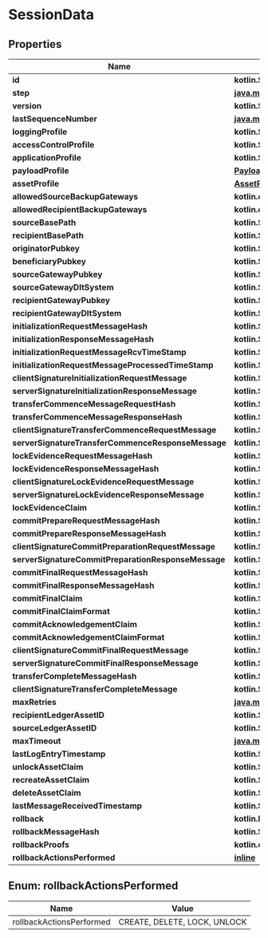 
# SessionData

## Properties
Name | Type | Description | Notes
------------ | ------------- | ------------- | -------------
**id** | **kotlin.String** |  |  [optional]
**step** | [**java.math.BigDecimal**](java.math.BigDecimal.md) |  |  [optional]
**version** | **kotlin.String** |  |  [optional]
**lastSequenceNumber** | [**java.math.BigDecimal**](java.math.BigDecimal.md) |  |  [optional]
**loggingProfile** | **kotlin.String** |  |  [optional]
**accessControlProfile** | **kotlin.String** |  |  [optional]
**applicationProfile** | **kotlin.String** |  |  [optional]
**payloadProfile** | [**PayloadProfile**](PayloadProfile.md) |  |  [optional]
**assetProfile** | [**AssetProfile**](AssetProfile.md) |  |  [optional]
**allowedSourceBackupGateways** | **kotlin.collections.List&lt;kotlin.String&gt;** |  |  [optional]
**allowedRecipientBackupGateways** | **kotlin.collections.List&lt;kotlin.String&gt;** |  |  [optional]
**sourceBasePath** | **kotlin.String** |  |  [optional]
**recipientBasePath** | **kotlin.String** |  |  [optional]
**originatorPubkey** | **kotlin.String** |  |  [optional]
**beneficiaryPubkey** | **kotlin.String** |  |  [optional]
**sourceGatewayPubkey** | **kotlin.String** |  |  [optional]
**sourceGatewayDltSystem** | **kotlin.String** |  |  [optional]
**recipientGatewayPubkey** | **kotlin.String** |  |  [optional]
**recipientGatewayDltSystem** | **kotlin.String** |  |  [optional]
**initializationRequestMessageHash** | **kotlin.String** |  |  [optional]
**initializationResponseMessageHash** | **kotlin.String** |  |  [optional]
**initializationRequestMessageRcvTimeStamp** | **kotlin.String** |  |  [optional]
**initializationRequestMessageProcessedTimeStamp** | **kotlin.String** |  |  [optional]
**clientSignatureInitializationRequestMessage** | **kotlin.String** |  |  [optional]
**serverSignatureInitializationResponseMessage** | **kotlin.String** |  |  [optional]
**transferCommenceMessageRequestHash** | **kotlin.String** |  |  [optional]
**transferCommenceMessageResponseHash** | **kotlin.String** |  |  [optional]
**clientSignatureTransferCommenceRequestMessage** | **kotlin.String** |  |  [optional]
**serverSignatureTransferCommenceResponseMessage** | **kotlin.String** |  |  [optional]
**lockEvidenceRequestMessageHash** | **kotlin.String** |  |  [optional]
**lockEvidenceResponseMessageHash** | **kotlin.String** |  |  [optional]
**clientSignatureLockEvidenceRequestMessage** | **kotlin.String** |  |  [optional]
**serverSignatureLockEvidenceResponseMessage** | **kotlin.String** |  |  [optional]
**lockEvidenceClaim** | **kotlin.String** |  |  [optional]
**commitPrepareRequestMessageHash** | **kotlin.String** |  |  [optional]
**commitPrepareResponseMessageHash** | **kotlin.String** |  |  [optional]
**clientSignatureCommitPreparationRequestMessage** | **kotlin.String** |  |  [optional]
**serverSignatureCommitPreparationResponseMessage** | **kotlin.String** |  |  [optional]
**commitFinalRequestMessageHash** | **kotlin.String** |  |  [optional]
**commitFinalResponseMessageHash** | **kotlin.String** |  |  [optional]
**commitFinalClaim** | **kotlin.String** |  |  [optional]
**commitFinalClaimFormat** | **kotlin.String** |  |  [optional]
**commitAcknowledgementClaim** | **kotlin.String** |  |  [optional]
**commitAcknowledgementClaimFormat** | **kotlin.String** |  |  [optional]
**clientSignatureCommitFinalRequestMessage** | **kotlin.String** |  |  [optional]
**serverSignatureCommitFinalResponseMessage** | **kotlin.String** |  |  [optional]
**transferCompleteMessageHash** | **kotlin.String** |  |  [optional]
**clientSignatureTransferCompleteMessage** | **kotlin.String** |  |  [optional]
**maxRetries** | [**java.math.BigDecimal**](java.math.BigDecimal.md) |  |  [optional]
**recipientLedgerAssetID** | **kotlin.String** |  |  [optional]
**sourceLedgerAssetID** | **kotlin.String** |  |  [optional]
**maxTimeout** | [**java.math.BigDecimal**](java.math.BigDecimal.md) |  |  [optional]
**lastLogEntryTimestamp** | **kotlin.String** |  |  [optional]
**unlockAssetClaim** | **kotlin.String** |  |  [optional]
**recreateAssetClaim** | **kotlin.String** |  |  [optional]
**deleteAssetClaim** | **kotlin.String** |  |  [optional]
**lastMessageReceivedTimestamp** | **kotlin.String** |  |  [optional]
**rollback** | **kotlin.Boolean** |  |  [optional]
**rollbackMessageHash** | **kotlin.String** |  |  [optional]
**rollbackProofs** | **kotlin.collections.List&lt;kotlin.String&gt;** |  |  [optional]
**rollbackActionsPerformed** | [**inline**](#kotlin.collections.List&lt;RollbackActionsPerformedEnum&gt;) |  |  [optional]


<a name="kotlin.collections.List<RollbackActionsPerformedEnum>"></a>
## Enum: rollbackActionsPerformed
Name | Value
---- | -----
rollbackActionsPerformed | CREATE, DELETE, LOCK, UNLOCK



